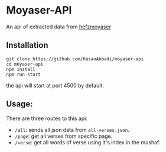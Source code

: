 # Moyaser-API
An api of extracted data from [hefzmoyaser](https://hefzmoyaser.net/mushaf)

## Installation
```shell
git clone https://github.com/HasanAbbadi/moyaser-api
cd moyaser-api
npm install
npm run start
```

the api will start at port 4500 by default.

## Usage:
There are three routes to this api:

* `/all`:       sends all json data from `all-verses.json`.
* `/page`:      get all verses from specific page.
* `/verse`:     get all words of verse using it's index in the mushaf.